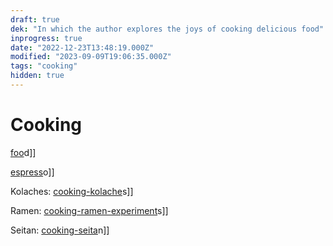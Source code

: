 ```yaml
---
draft: true
dek: "In which the author explores the joys of cooking delicious food"
inprogress: true
date: "2022-12-23T13:48:19.000Z"
modified: "2023-09-09T19:06:35.000Z"
tags: "cooking"
hidden: true
---
```

# Cooking

[foo](foo)d]]

[espress](espress)o]]

Kolaches: [cooking-kolache](cooking-kolache)s]]

Ramen: [cooking-ramen-experiment](cooking-ramen-experiment)s]]

Seitan: [cooking-seita](cooking-seita)n]]
